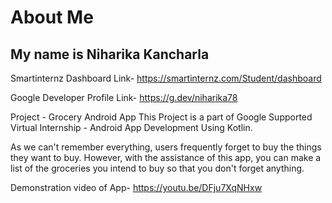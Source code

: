 # About Me
## My name is Niharika Kancharla

Smartinternz Dashboard Link- https://smartinternz.com/Student/dashboard

Google Developer Profile Link- https://g.dev/niharika78

Project - Grocery Android App
This Project is a part of Google Supported Virtual Internship - Android App Development Using Kotlin.

As we can't remember everything, users frequently forget to buy the things they want to buy. However, with the assistance of this app, you can make a list of the groceries you intend to buy so that you don't forget anything.

Demonstration video of App- https://youtu.be/DFju7XqNHxw

